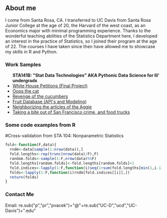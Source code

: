 ## About me

I come from Santa Rosa, CA. I transferred to UC Davis from Santa Rosa Junior College at the age of 20, the Harvard of the west coast, as an Economics major with minimal programming experience. Thanks to the wonderful teaching abilities of the Statistics Department here, I developed an interest in the practice of Statistics, so I joined their program at the age of 22. The courses I have taken since then have allowed me to showcase my skills in R and Python.

### Work Samples

<ul>
<b>STA141B: "Stat Data Technologies" AKA Pythonic Data Science for lil' undergrads</b>
<li><a href="project141b" title="Final Project">White House Petitions (Final Project)</a></li>
<li><a href="assignments/141b_assignment2.html" title="Numpy">Oops the cat</a></li>
<li><a href="assignments/141b_assignment3.html" title="Pandas">Revenge of the cucumbers</a></li>
<li><a href="assignments/141b_assignment4.html" title="API">Fruit Database (API's and Modeling)</a></li>
<li><a href="assignments/141b_assignment5.html" title="Web Scraping / NLP">Neighborizing the articles of the Aggie</a></li>
<li><a href="assignments/141b_assignment6.html" title="SQL / GIS">Taking a bite out of San Francisco crime, and food trucks</a></li>
</ul>

### Some code examples from R

#Cross-validation from STA 104: Nonparametric Statistics

```R
fold<-function(F,data){
  rndm<-data[sample(1:nrow(data)),]
  fold.lengths<-rep(trunc(nrow(data)/F),F)
  random.folds<-sample(1:F,nrow(data)%%F)
  fold.lengths[random.folds]<-fold.lengths[random.folds]+1
  fold.indices<-lapply(1:F,function(i)seq(1+sum(fold.lengths[min(1,i-1):(i-1)]),sum(fold.lengths[1:i])))
  folds<-lapply(1:F,function(i)rndm[fold.indices[[i]],])
  return(folds)
}
```

### Contact Me
Email: re.sub("p","pr","pvacek")+"@"+re.sub("UC-D","ucd","UC-Davis")+".edu"
